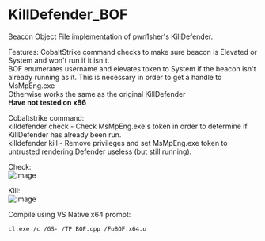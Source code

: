 # KillDefender_BOF
Beacon Object File implementation of pwn1sher's KillDefender.

Features:
CobaltStrike command checks to make sure beacon is Elevated or System and won't run if it isn't.  
BOF enumerates username and elevates token to System if the beacon isn't already running as it.  This is necessary in order to get a handle to MsMpEng.exe  
Otherwise works the same as the original KillDefender  
**Have not tested on x86**

Cobaltstrike command:  
killdefender check - Check MsMpEng.exe's token in order to determine if KillDefender has already been run.  
killdefender kill - Remove privileges and set MsMpEng.exe token to untrusted rendering Defender useless (but still running).  

Check:  
![image](https://user-images.githubusercontent.com/91164728/153991748-eb00a6a8-b5ac-4c35-8077-c55190f6269e.png)

Kill:  
![image](https://user-images.githubusercontent.com/91164728/153991778-2bbe9880-f373-4472-826e-80b88f428d4c.png)




Compile using VS Native x64 prompt:  
````
cl.exe /c /GS- /TP BOF.cpp /FoBOF.x64.o
````
